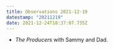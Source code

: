 ```yaml
---
title: Observations 2021-12-19
datestamp: "20211219"
date: 2021-12-24T18:37:07.735Z
---
```

- *The Producers* with Sammy and Dad.